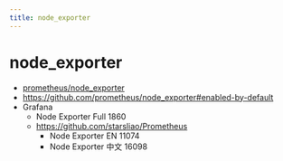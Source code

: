 ```yaml
---
title: node_exporter
---
```

# node_exporter

- [prometheus/node_exporter](https://github.com/prometheus/node_exporter)
- https://github.com/prometheus/node_exporter#enabled-by-default
- Grafana
  - Node Exporter Full 1860
  - https://github.com/starsliao/Prometheus
    - Node Exporter EN 11074
    - Node Exporter 中文 16098
